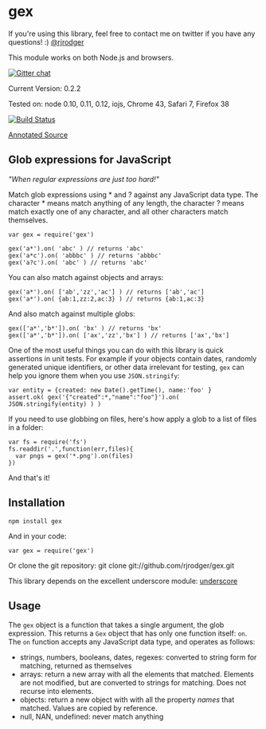 # gex

If you're using this library, feel free to contact me on twitter if you have any questions! :) [@rjrodger](http://twitter.com/rjrodger)

This module works on both Node.js and browsers.

[![Gitter chat](https://badges.gitter.im/rjrodger/gex.png)](https://gitter.im/rjrodger/gex)

Current Version: 0.2.2

Tested on: node 0.10, 0.11, 0.12, iojs, Chrome 43, Safari 7, Firefox 38

[![Build Status](https://travis-ci.org/rjrodger/gex.png?branch=master)](https://travis-ci.org/rjrodger/gex)

[Annotated Source](http://rjrodger.github.io/gex/doc/gex.html)


## Glob expressions for JavaScript

*"When regular expressions are just too hard!"*

Match glob expressions using * and ? against any JavaScript data type. 
The character * means match anything of any length, the character ? means match exactly one of any character, 
and all other characters match themselves.

    var gex = require('gex')

    gex('a*').on( 'abc' ) // returns 'abc'
    gex('a*c').on( 'abbbc' ) // returns 'abbbc'
    gex('a?c').on( 'abc' ) // returns 'abc'

You can also match against objects and arrays:

    gex('a*').on( ['ab','zz','ac'] ) // returns ['ab','ac']
    gex('a*').on( {ab:1,zz:2,ac:3} ) // returns {ab:1,ac:3}

And also match against multiple globs:

    gex(['a*','b*']).on( 'bx' ) // returns 'bx'
    gex(['a*','b*']).on( ['ax','zz','bx'] ) // returns ['ax','bx']


One of the most useful things you can do with this library is quick
assertions in unit tests. For example if your objects contain dates,
randomly generated unique identifiers, or other data irrelevant for
testing, `gex` can help you ignore them when you use `JSON.stringify`:

    var entity = {created: new Date().getTime(), name:'foo' }
    assert.ok( gex('{"created":*,"name":"foo"}').on( JSON.stringify(entity) ) )

If you need to use globbing on files, here's how apply a glob to a list of files in a folder:

    var fs = require('fs')
    fs.readdir('.',function(err,files){ 
      var pngs = gex('*.png').on(files) 
    })

And that's it!


## Installation

    npm install gex

And in your code:

    var gex = require('gex')

Or clone the git repository:
    git clone git://github.com/rjrodger/gex.git


This library depends on the excellent underscore module: [underscore](https://github.com/documentcloud/underscore)


## Usage

The `gex` object is a function that takes a single argument, the glob
expression.  This returns a `Gex` object that has only one function
itself: `on`. The `on` function accepts any JavaScript data type, and operates as follows:

   * strings, numbers, booleans, dates, regexes: converted to string form for matching, returned as themselves
   * arrays: return a new array with all the elements that matched. Elements are not modified, but are converted to strings for matching. Does not recurse into elements.
   * objects: return a new object with with all the property *names* that matched. Values are copied by reference. 
   * null, NAN, undefined: never match anything

